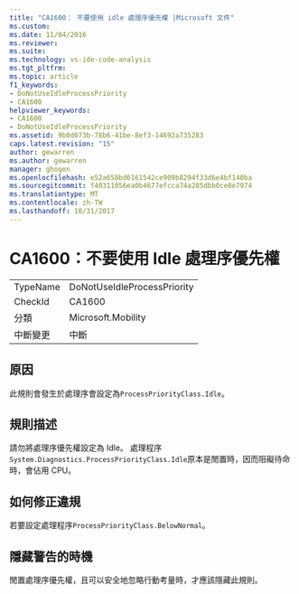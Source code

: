 ```yaml
---
title: "CA1600： 不要使用 idle 處理序優先權 |Microsoft 文件"
ms.custom: 
ms.date: 11/04/2016
ms.reviewer: 
ms.suite: 
ms.technology: vs-ide-code-analysis
ms.tgt_pltfrm: 
ms.topic: article
f1_keywords:
- DoNotUseIdleProcessPriority
- CA1600
helpviewer_keywords:
- CA1600
- DoNotUseIdleProcessPriority
ms.assetid: 9b0d073b-78b6-41be-8ef3-14692a735283
caps.latest.revision: "15"
author: gewarren
ms.author: gewarren
manager: ghogen
ms.openlocfilehash: e52a658bd6161542ce909b8294f33d6e4bf140ba
ms.sourcegitcommit: f40311056ea0b4677efcca74a285dbb0ce0e7974
ms.translationtype: MT
ms.contentlocale: zh-TW
ms.lasthandoff: 10/31/2017
---
```

# <a name="ca1600-do-not-use-idle-process-priority"></a>CA1600：不要使用 Idle 處理序優先權
|||  
|-|-|  
|TypeName|DoNotUseIdleProcessPriority|  
|CheckId|CA1600|  
|分類|Microsoft.Mobility|  
|中斷變更|中斷|  
  
## <a name="cause"></a>原因  
 此規則會發生於處理序會設定為`ProcessPriorityClass.Idle`。  
  
## <a name="rule-description"></a>規則描述  
 請勿將處理序優先權設定為 Idle。 處理程序`System.Diagnostics.ProcessPriorityClass.Idle`原本是閒置時，因而阻礙待命時，會佔用 CPU。  
  
## <a name="how-to-fix-violations"></a>如何修正違規  
 若要設定處理程序`ProcessPriorityClass.BelowNormal`。  
  
## <a name="when-to-suppress-warnings"></a>隱藏警告的時機  
 閒置處理序優先權，且可以安全地忽略行動考量時，才應該隱藏此規則。
